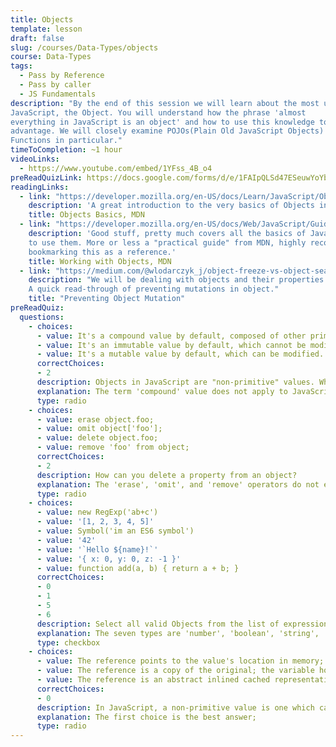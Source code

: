 ```yaml
---
title: Objects
template: lesson
draft: false
slug: /courses/Data-Types/objects
course: Data-Types
tags:
  - Pass by Reference
  - Pass by caller
  - JS Fundamentals
description: "By the end of this session we will learn about the most useful data type in
JavaScript, the Object. You will understand how the phrase 'almost
everything in JavaScript is an object' and how to use this knowledge to your
advantage. We will closely examine POJOs(Plain Old JavaScript Objects) and
Functions in particular."
timeToCompletion: ~1 hour
videoLinks: 
  - https://www.youtube.com/embed/1YFss_4B_o4
preReadQuizLink: https://docs.google.com/forms/d/e/1FAIpQLSd47ESeuwYoYbc_R-i33ilaPwoEY7D5OMUUOVUwk1hiLvZ3mQ/viewform
readingLinks: 
  - link: "https://developer.mozilla.org/en-US/docs/Learn/JavaScript/Objects/Basics"
    description: 'A great introduction to the very basics of Objects in JavaScript from MDN.'
    title: Objects Basics, MDN
  - link: "https://developer.mozilla.org/en-US/docs/Web/JavaScript/Guide/Working_with_Objects"
    description: 'Good stuff, pretty much covers all the basics of JavaScript objects and how
    to use them. More or less a "practical guide" from MDN, highly recommend
    bookmarking this as a reference.'
    title: Working with Objects, MDN
  - link: "https://medium.com/@wlodarczyk_j/object-freeze-vs-object-seal-ba6d7553a436"
    description: "We will be dealing with objects and their properties throughout the session.
    A quick read-through of preventing mutations in object."
    title: "Preventing Object Mutation"
preReadQuiz:
  questions: 
    - choices:
      - value: It's a compound value by default, composed of other primitives.
      - value: It's an immutable value by default, which cannot be modified.
      - value: It's a mutable value by default, which can be modified.
      correctChoices: 
      - 2
      description: Objects in JavaScript are "non-primitive" values. What does that mean?
      explanation: The term 'compound' value does not apply to JavaScript. Objects are not immutable by default, and can be modified.
      type: radio
    - choices:
      - value: erase object.foo;
      - value: omit object['foo'];
      - value: delete object.foo;
      - value: remove 'foo' from object;
      correctChoices: 
      - 2
      description: How can you delete a property from an object?
      explanation: The 'erase', 'omit', and 'remove' operators do not exist in JavaScript
      type: radio
    - choices:
      - value: new RegExp('ab+c')
      - value: '[1, 2, 3, 4, 5]'
      - value: Symbol('im an ES6 symbol')
      - value: '42'
      - value: '`Hello ${name}!`'
      - value: '{ x: 0, y: 0, z: -1 }'
      - value: function add(a, b) { return a + b; }
      correctChoices: 
      - 0
      - 1
      - 5
      - 6
      description: Select all valid Objects from the list of expressions below.
      explanation: The seven types are 'number', 'boolean', 'string', 'function', 'object', 'Symbol', and 'undefined'.
      type: checkbox
    - choices:
      - value: The reference points to the value's location in memory; the variable doesn't contain the value.
      - value: The reference is a copy of the original; the variable holds a copy of the value.
      - value: The reference is an abstract inlined cached representation of the original non-primitive.
      correctChoices: 
      - 0
      description: In JavaScript, a non-primitive value is one which can be mutated or modified. When a non-primitive value is assigned to a variable, it is said to be a "reference" to the value. What does a "reference" mean?
      explanation: The first choice is the best answer;
      type: radio   
---
```

